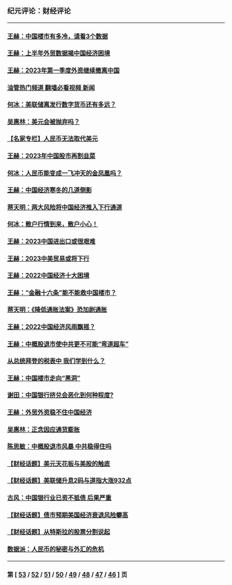 ### 纪元评论：财经评论
---
#### [王赫：中国楼市有多冷，请看3个数据](../../pages/nsc1026/n14046129.md?08040330) 
#### [王赫：上半年外贸数据揭中国经济困境](../../pages/nsc1026/n14034198.md?08040330) 
#### [王赫：2023年第一季度外资继续撤离中国](../../pages/nsc1026/n13988870.md?08040330) 
#### [油管热门频道 翻墙必看视频 新闻](ok?08040330)
#### [何冰：美联储离发行数字货币还有多远？](../../pages/nsc1026/n13986109.md?08040330) 
#### [吴惠林：美元会被抛弃吗？](../../pages/nsc1026/n13984087.md?08040330) 
#### [【名家专栏】人民币无法取代美元](../../pages/nsc1026/n13974270.md?08040330) 
#### [王赫：2023年中国股市再割韭菜](../../pages/nsc1026/n13965334.md?08040330) 
#### [何冰：人民币能变成一飞冲天的金凤凰吗？](../../pages/nsc1026/n13964999.md?08040330) 
#### [王赫：中国经济寒冬的几道侧影](../../pages/nsc1026/n13932953.md?08040330) 
#### [蒋天明：两大风险将中国经济推入下行通道](../../pages/nsc1026/n13929820.md?08040330) 
#### [何冰：散户行情到来，散户小心！](../../pages/nsc1026/n13928308.md?08040330) 
#### [王赫：2023中国进出口或很艰难](../../pages/nsc1026/n13911515.md?08040330) 
#### [王赫：2023中美贸易或将下行](../../pages/nsc1026/n13899005.md?08040330) 
#### [王赫：2022中国经济十大困境](../../pages/nsc1026/n13883766.md?08040330) 
#### [王赫：“金融十六条”能不能救中国楼市？](../../pages/nsc1026/n13868431.md?08040330) 
#### [蒋天明：《降低通胀法案》恐加剧通胀](../../pages/nsc1026/n13806996.md?08040330) 
#### [王赫：2022中国经济风雨飘摇？](../../pages/nsc1026/n13803207.md?08040330) 
#### [王赫：中概股退市使中共更不可能“弯道超车”](../../pages/nsc1026/n13802858.md?08040330) 
#### [从总统拜登的税表中 我们学到什么？](../../pages/nsc1026/n13773081.md?08040330) 
#### [王赫：中国楼市走向“黑洞”](../../pages/nsc1026/n13770647.md?08040330) 
#### [谢田：中国银行挤兑会恶化到何种程度?](../../pages/nsc1026/n13766965.md?08040330) 
#### [王赫：外贸外资稳不住中国经济](../../pages/nsc1026/n13753933.md?08040330) 
#### [吴惠林：正念因应通货膨胀](../../pages/nsc1026/n13750350.md?08040330) 
#### [陈思敏：中概股退市风暴 中共稳得住吗](../../pages/nsc1026/n13738978.md?08040330) 
#### [【财经话题】美元天花板与美股的触底](../../pages/nsc1026/n13736495.md?08040330) 
#### [【财经话题】美联储升息2码与道指大涨932点](../../pages/nsc1026/n13727377.md?08040330) 
#### [古风：中国银行业已资不抵债 后果严重](../../pages/nsc1026/n13726111.md?08040330) 
#### [【财经话题】债市预期美国经济衰退风险攀高](../../pages/nsc1026/n13698043.md?08040330) 
#### [【财经话题】从特斯拉的股票分割说起](../../pages/nsc1026/n13679733.md?08040330) 
#### [数据派：人民币的秘密与外汇的危机](../../pages/nsc1026/n13667092.md?08040330) 

---
#### 第 [ [53](./53.md?08040330) / [52](./52.md?08040330) / [51](./51.md?08040330) / [50](./50.md?08040330) / [49](./49.md?08040330) / [48](./48.md?08040330) / [47](./47.md?08040330) / [46](./46.md?08040330) ] 页
